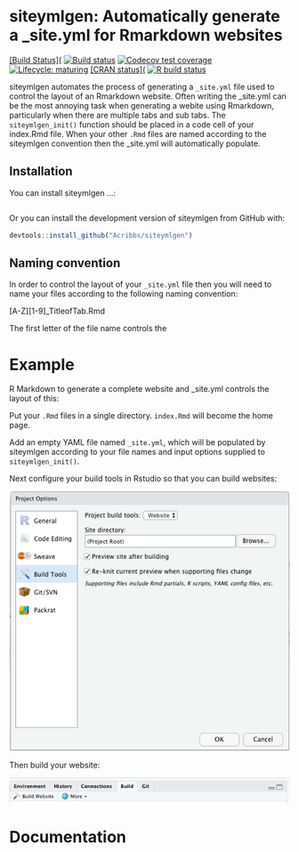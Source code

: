 
<!-- README.md is generated from README.Rmd. Please edit that file -->

# siteymlgen: Automatically generate a \_site.yml for Rmarkdown websites

<!-- badges: start -->

[\[Build Status\](]() [![Build status]()]() [![Codecov test
coverage]()]() [![Lifecycle:
maturing](https://img.shields.io/badge/lifecycle-maturing-blue.svg)](https://www.tidyverse.org/lifecycle/#maturing)
[\[CRAN status\](]() [![R build
status](https://github.com/Acribbs/siteymlgen/workflows/R-CMD-check/badge.svg)](https://github.com/Acribbs/siteymlgen/actions)
<!-- badges: end -->

siteymlgen automates the process of generating a `_site.yml` file used
to control the layout of an Rmarkdown website. Often writing the
\_site.yml can be the most annoying task when generating a webite using
Rmarkdown, particularly when there are multiple tabs and sub tabs. The
`siteymlgen_init()` function should be placed in a code cell of your
index.Rmd file. When your other `.Rmd` files are named according to the
siteymlgen convention then the \_site.yml will automatically populate.

## Installation

You can install siteymlgen …:

``` r
```

Or you can install the development version of siteymlgen from GitHub
with:

``` r
devtools::install_github("Acribbs/siteymlgen")
```

## Naming convention

In order to control the layout of your `_site.yml` file then you will
need to name your files according to the following naming convention:

\[A-Z\]\[1-9\]\_TitleofTab.Rmd

The first letter of the file name controls the

# Example

R Markdown to generate a complete website and \_site.yml controls the
layout of this:

Put your `.Rmd` files in a single directory. `index.Rmd` will become the
home page.

Add an empty YAML file named `_site.yml`, which will be populated by
siteymlgen according to your file names and input options supplied to
`siteymlgen_init()`.

Next configure your build tools in Rstudio so that you can build
websites:

![](man/figures/README-configure.png)

Then build your website:

![](man/figures/README-build.png)

# Documentation
